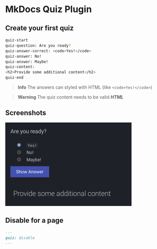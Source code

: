 # MkDocs Quiz Plugin

## Create your first quiz

```bash
quiz-start
quiz-question: Are you ready?
quiz-answer-correct: <code>Yes!</code>
quiz-answer: No!
quiz-answer: Maybe!
quiz-content:
<h2>Provide some additional content</h2>
quiz-end
```

> **Info** The answers can styled with HTML (like `<code>Yes!</code>`)

> **Warning** The quiz content needs to be valid **_HTML_**

## Screenshots

<img src="assets/images/quiz.png" width="400rem">

## Disable for a page

```markdown
---
quiz: disable
---
```
